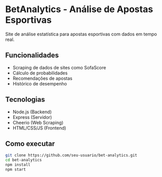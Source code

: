 # BetAnalytics - Análise de Apostas Esportivas

Site de análise estatística para apostas esportivas com dados em tempo real.

## Funcionalidades
- Scraping de dados de sites como SofaScore
- Cálculo de probabilidades
- Recomendações de apostas
- Histórico de desempenho

## Tecnologias
- Node.js (Backend)
- Express (Servidor)
- Cheerio (Web Scraping)
- HTML/CSS/JS (Frontend)

## Como executar
```bash
git clone https://github.com/seu-usuario/bet-analytics.git
cd bet-analytics
npm install
npm start
